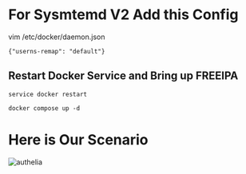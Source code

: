 # For Sysmtemd V2 Add this Config

vim /etc/docker/daemon.json
```
{"userns-remap": "default"}
```
## Restart Docker Service and Bring up FREEIPA
```
service docker restart

docker compose up -d
```

# Here is Our Scenario
![authelia](https://github.com/farshadnick/authelia-Freeipa-dockercompose/assets/88557305/b9a5cd97-f5a7-4032-843c-47859a07be6b)
